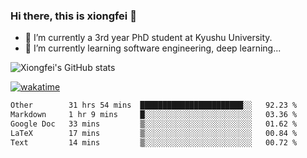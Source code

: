 ### Hi there, this is xiongfei 👋


- 🔭 I’m currently a 3rd year PhD student at Kyushu University.
- 🌱 I’m currently learning software engineering, deep learning...

<!--
**X1on9f31/X1on9f31** is a ✨ _special_ ✨ repository because its `README.md` (this file) appears on your GitHub profile.
Here are some ideas to get you started:
-->

![Xiongfei's GitHub stats](https://github-readme-stats.vercel.app/api?username=X1on9f31)


[![wakatime](https://wakatime.com/badge/user/9e8d5516-d162-43e7-9563-87295d455a71.svg)](https://wakatime.com/@9e8d5516-d162-43e7-9563-87295d455a71)

<!--START_SECTION:waka-->

```txt
Other        31 hrs 54 mins  ███████████████████████░░   92.23 %
Markdown     1 hr 9 mins     █░░░░░░░░░░░░░░░░░░░░░░░░   03.36 %
Google Doc   33 mins         ▒░░░░░░░░░░░░░░░░░░░░░░░░   01.62 %
LaTeX        17 mins         ▒░░░░░░░░░░░░░░░░░░░░░░░░   00.84 %
Text         14 mins         ▒░░░░░░░░░░░░░░░░░░░░░░░░   00.72 %
```

<!--END_SECTION:waka-->

